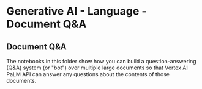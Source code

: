 # Generative AI - Language - Document Q&A

## Document Q&A
The notebooks in this folder show how you can build a question-answering (Q&A) system (or "bot") over multiple large documents so that Vertex AI PaLM API can answer any questions about the contents of those documents.
